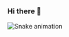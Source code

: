 ### Hi there 👋

<img src="https://raw.githubusercontent.com/maurodesouza/maurodesouza/output/snake.svg" alt="Snake animation" />

###
